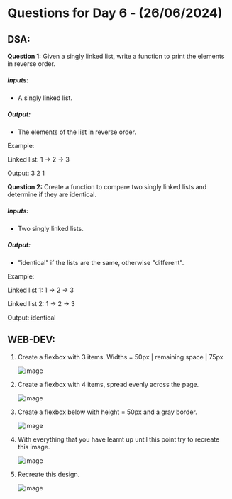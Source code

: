 # Questions for Day 6 - (26/06/2024)
## DSA:
**Question 1:** Given a singly linked list, write a function to print the elements in reverse order.
##### Inputs:
- A singly linked list.
##### Output:
- The elements of the list in reverse order.

Example:

Linked list: 1 -> 2 -> 3

Output: 3 2 1




**Question 2:** Create a function to compare two singly linked lists and determine if they are identical.

##### Inputs:
- Two singly linked lists.
##### Output:
- "identical" if the lists are the same, otherwise "different".

Example:

Linked list 1: 1 -> 2 -> 3

Linked list 2: 1 -> 2 -> 3

Output: identical



## WEB-DEV:
1.	Create a flexbox with 3 items. Widths = 50px | remaining space | 75px

    ![image](https://github.com/upesacm/21DaysOfCode-2024/assets/133881515/8f264f11-4183-4c25-b633-aa3aba80678e)

2.	Create a flexbox with 4 items, spread evenly across the page.

    ![image](https://github.com/upesacm/21DaysOfCode-2024/assets/133881515/e5cf2fce-1848-48d6-bc29-c22318800b0b)

3.	Create a flexbox below with height = 50px and a gray border.

     ![image](https://github.com/upesacm/21DaysOfCode-2024/assets/133881515/58712d04-87ae-4d61-baba-57856ef2ca29)


4.	With everything that you have learnt up until this point try to recreate this image.

  	 ![image](https://github.com/upesacm/21DaysOfCode-2024/assets/133881515/5843a12e-f158-4a31-9fc9-0e3459eeeaee)

5.	Recreate this design.

  	![image](https://github.com/upesacm/21DaysOfCode-2024/assets/133881515/4586fe0e-2eed-442c-a7fd-53ad95e95c69)

 



